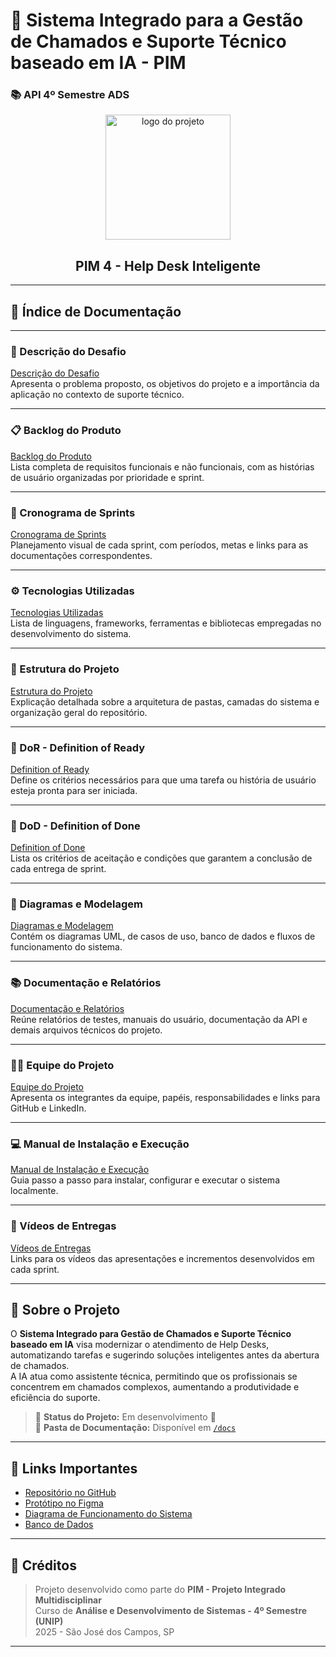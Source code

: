# 🧠 Sistema Integrado para a Gestão de Chamados e Suporte Técnico baseado em IA - PIM  
### 📚 API 4º Semestre ADS

<p align="center">
  <img src="docs/Img/logo.png" alt="logo do projeto" width="200">
  <h2 align="center">PIM 4 - Help Desk Inteligente</h2>
</p>

---

## 🧾 Índice de Documentação

---

### 🧩 Descrição do Desafio  
[Descrição do Desafio](docs/DESAFIO.md)  
Apresenta o problema proposto, os objetivos do projeto e a importância da aplicação no contexto de suporte técnico.

---

### 📋 Backlog do Produto  
[Backlog do Produto](docs/backlog.md)  
Lista completa de requisitos funcionais e não funcionais, com as histórias de usuário organizadas por prioridade e sprint.

---

### 📅 Cronograma de Sprints  
[Cronograma de Sprints](docs/SPRINTS.md)  
Planejamento visual de cada sprint, com períodos, metas e links para as documentações correspondentes.

---

### ⚙️ Tecnologias Utilizadas  
[Tecnologias Utilizadas](docs/TECNOLOGIAS.md)  
Lista de linguagens, frameworks, ferramentas e bibliotecas empregadas no desenvolvimento do sistema.

---

### 📂 Estrutura do Projeto  
[Estrutura do Projeto](docs/ESTRUTURA.md)  
Explicação detalhada sobre a arquitetura de pastas, camadas do sistema e organização geral do repositório.

---

### 🧠 DoR - Definition of Ready  
[Definition of Ready](docs/DOR.md)  
Define os critérios necessários para que uma tarefa ou história de usuário esteja pronta para ser iniciada.

---

### 🏁 DoD - Definition of Done  
[Definition of Done](docs/DOD.md)  
Lista os critérios de aceitação e condições que garantem a conclusão de cada entrega de sprint.

---

### 🧩 Diagramas e Modelagem  
[Diagramas e Modelagem](docs/DIAGRAMAS.md)  
Contém os diagramas UML, de casos de uso, banco de dados e fluxos de funcionamento do sistema.

---

### 📚 Documentação e Relatórios  
[Documentação e Relatórios](docs/DOCUMENTACAO.md)  
Reúne relatórios de testes, manuais do usuário, documentação da API e demais arquivos técnicos do projeto.

---

### 👨‍💻 Equipe do Projeto  
[Equipe do Projeto](docs/EQUIPE.md)  
Apresenta os integrantes da equipe, papéis, responsabilidades e links para GitHub e LinkedIn.

---

### 💻 Manual de Instalação e Execução  
[Manual de Instalação e Execução](docs/MANUAL.md)  
Guia passo a passo para instalar, configurar e executar o sistema localmente.

---

### 🎥 Vídeos de Entregas  
[Vídeos de Entregas](docs/VIDEOS.md)  
Links para os vídeos das apresentações e incrementos desenvolvidos em cada sprint.

---

## 🚀 Sobre o Projeto

O **Sistema Integrado para Gestão de Chamados e Suporte Técnico baseado em IA** visa modernizar o atendimento de Help Desks, automatizando tarefas e sugerindo soluções inteligentes antes da abertura de chamados.  
A IA atua como assistente técnica, permitindo que os profissionais se concentrem em chamados complexos, aumentando a produtividade e eficiência do suporte.

> 🔧 **Status do Projeto:** Em desenvolvimento 🚧  
> 📂 **Pasta de Documentação:** Disponível em [`/docs`](./docs)

---

## 📌 Links Importantes
- [Repositório no GitHub](https://github.com/LucasAntonioGS/PIM4)
- [Protótipo no Figma](https://www.figma.com/proto/PNPPrRL9X2HOf28W2uVfBA/Untitled?node-id=0-1&t=lVBYdFW5QGeTdOtv-1)
- [Diagrama de Funcionamento do Sistema](https://github.com/LucasAntonioGS/NeoDesk/blob/main/Diagrama_De_Funcionamento_Do_Sistema%20Atualizado%202.2.asta)
- [Banco de Dados](https://github.com/LucasAntonioGS/PIM4/tree/main/Banco%20de%20Dados)

---

## 🧾 Créditos

> Projeto desenvolvido como parte do **PIM - Projeto Integrado Multidisciplinar**  
> Curso de **Análise e Desenvolvimento de Sistemas - 4º Semestre (UNIP)**  
> 2025 - São José dos Campos, SP

---
